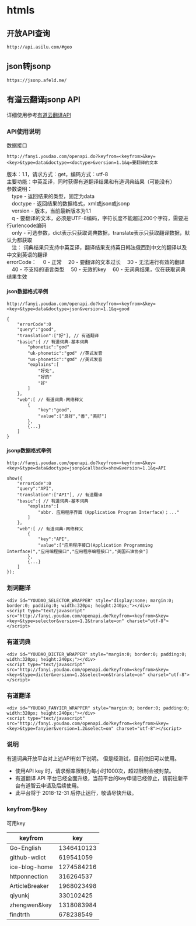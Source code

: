 # htmls

## 开放API查询

    http://api.asilu.com/#geo

## json转jsonp
    
    https://jsonp.afeld.me/

## 有道云翻译jsonp API
 详细使用参考[有道云翻译API](http://fanyi.youdao.com/openapi?path=web-mode)
 
### API使用说明
数据接口

    http://fanyi.youdao.com/openapi.do?keyfrom=<keyfrom>&key=<key>&type=data&doctype=<doctype>&version=1.1&q=要翻译的文本
版本：1.1，请求方式：get，编码方式：utf-8  
主要功能：中英互译，同时获得有道翻译结果和有道词典结果（可能没有）  
参数说明：  
　type - 返回结果的类型，固定为data   
　doctype - 返回结果的数据格式，xml或json或jsonp  
　version - 版本，当前最新版本为1.1     
　q - 要翻译的文本，必须是UTF-8编码，字符长度不能超过200个字符，需要进行urlencode编码   
　only - 可选参数，dict表示只获取词典数据，translate表示只获取翻译数据，默认为都获取    
　注： 词典结果只支持中英互译，翻译结果支持英日韩法俄西到中文的翻译以及中文到英语的翻译    
errorCode：
　0 - 正常
　20 - 要翻译的文本过长
　30 - 无法进行有效的翻译
　40 - 不支持的语言类型
　50 - 无效的key
　60 - 无词典结果，仅在获取词典结果生效

#### json数据格式举例
    http://fanyi.youdao.com/openapi.do?keyfrom=<keyfrom>&key=<key>&type=data&doctype=json&version=1.1&q=good

    {
        "errorCode":0
        "query":"good",
        "translation":["好"], // 有道翻译
        "basic":{ // 有道词典-基本词典
            "phonetic":"gʊd"
            "uk-phonetic":"gʊd" //英式发音
            "us-phonetic":"ɡʊd" //美式发音
            "explains":[
                "好处",
                "好的"
                "好"
            ]
        },
        "web":[ // 有道词典-网络释义
            {
                "key":"good",
                "value":["良好","善","美好"]
            },
            {...}
        ]
    }

#### jsonp数据格式举例
    http://fanyi.youdao.com/openapi.do?keyfrom=<keyfrom>&key=<key>&type=data&doctype=jsonp&callback=show&version=1.1&q=API

    show({
        "errorCode":0
        "query":"API",
        "translation":["API"], // 有道翻译
        "basic":{ // 有道词典-基本词典
            "explains":[
                "abbr. 应用程序界面（Application Program Interface）；..."
            ]
        },
        "web":[ // 有道词典-网络释义
            {
                "key":"API",
                "value":["应用程序接口(Application Programming Interface)","应用编程接口","应用程序编程接口","美国石油协会"]
            },
            {...}
        ]
    });
    
### 划词翻译

    <div id="YOUDAO_SELECTOR_WRAPPER" style="display:none; margin:0; border:0; padding:0; width:320px; height:240px;"></div>
    <script type="text/javascript" src="http://fanyi.youdao.com/openapi.do?keyfrom=<keyfrom>&key=<key>&type=selector&version=1.2&translate=on" charset="utf-8"></script>

### 有道词典

    <div id="YOUDAO_DICTER_WRAPPER" style="margin:0; border:0; padding:0; width:320px; height:240px;"></div>
    <script type="text/javascript" src="http://fanyi.youdao.com/openapi.do?keyfrom=<keyfrom>&key=<key>&type=dicter&version=1.2&select=on&translate=on" charset="utf-8"></script>

### 有道翻译

    <div id="YOUDAO_FANYIER_WRAPPER" style="margin:0; border:0; padding:0; width:320px; height:240px;"></div>
    <script type="text/javascript" src="http://fanyi.youdao.com/openapi.do?keyfrom=<keyfrom>&key=<key>&type=fanyier&version=1.2&select=on" charset="utf-8"></script>

### 说明
有道词典开放平台对上述API有如下说明。 但是经测试，目前依旧可以使用。  

- 使用API key 时，请求频率限制为每小时1000次，超过限制会被封禁。
- 有道翻译 API 平台已经全面升级，当前平台的key申请已经停止，请前往新平台有道智云申请及后续使用。
- 此平台将于 2018-12-31 后停止运行，敬请尽快升级。

### keyfrom与key
可用key  

keyfrom|key  
-|-  
Go-English|1346410123  
github-wdict|619541059  
ice-blog-home|1274584216   
httponnection|316264537  
ArticleBreaker|1968023498
qiyunkj|330102425
zhengwen&key|1318083984
findtrth|678238549



